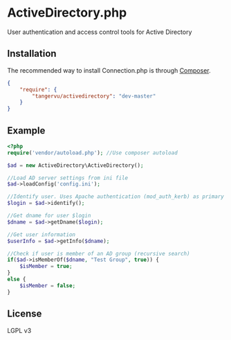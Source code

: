 ActiveDirectory.php
===================

User authentication and access control tools for Active Directory

Installation
------------
The recommended way to install Connection.php is through [Composer](http://getcomposer.org).
```json
{
	"require": {
		"tangervu/activedirectory": "dev-master"
	}
}
```

Example
-------
```php
<?php
require('vendor/autoload.php'); //Use composer autoload

$ad = new ActiveDirectory\ActiveDirectory();

//Load AD server settings from ini file
$ad->loadConfig('config.ini');

//Identify user. Uses Apache authentication (mod_auth_kerb) as primary authentication method but has http auth as fallback method.
$login = $ad->identify();

//Get dname for user $login
$dname = $ad->getDname($login);

//Get user information
$userInfo = $ad->getInfo($dname);

//Check if user is member of an AD group (recursive search)
if($ad->isMemberOf($dname, "Test Group", true)) {
	$isMember = true;
}
else {
	$isMember = false;
}
```

License
-------
LGPL v3
